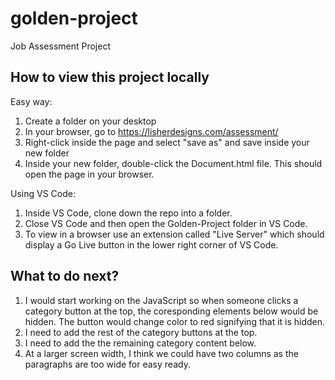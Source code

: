# golden-project
Job Assessment Project

## How to view this project locally
Easy way:
1. Create a folder on your desktop
2. In your browser, go to https://lisherdesigns.com/assessment/
3. Right-click inside the page and select "save as" and save inside your new folder
4. Inside your new folder, double-click the Document.html file. This should open the page in your browser. 

Using VS Code:
1. Inside VS Code, clone down the repo into a folder.
2. Close VS Code and then open the Golden-Project folder in VS Code.
3. To view in a browser use an extension called "Live Server" which should display a Go Live button in the lower right corner of VS Code.

## What to do next?
1. I would start working on the JavaScript so when someone clicks a category button at the top, the coresponding elements below would be hidden. The button would change color to red signifying that it is hidden.
2. I need to add the rest of the category buttons at the top.
3. I need to add the the remaining category content below.
4. At a larger screen width, I think we could have two columns as the paragraphs are too wide for easy ready.